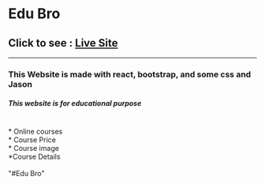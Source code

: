 <h1>Edu Bro</h1>

  <h2> Click to see  :  <a href="https://educational-services-website.netlify.app/">Live Site</a></h2>
  
<hr>
<h3>This Website is made with react, bootstrap, and some css and Jason</h3>


<h5>This website is for educational purpose</h5>
<br>
* Online courses
<br>
* Course Price
<br>
* Course image
<br>
*Course Details
<br>

<br>
"#Edu Bro" 
